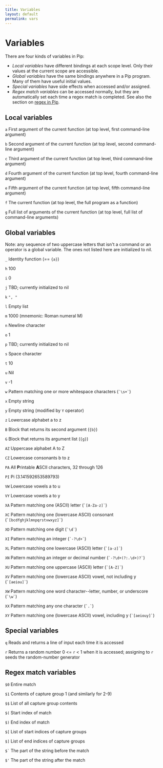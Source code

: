 ```yaml
---
title: Variables
layout: default
permalink: vars
---
```

# Variables

There are four kinds of variables in Pip:

- *Local variables* have different bindings at each scope level. Only their values at the current scope are accessible.
- *Global variables* have the same bindings anywhere in a Pip program. Many of them have useful initial values.
- *Special variables* have side effects when accessed and/or assigned.
- *Regex match variables* can be accessed normally, but they are automatically set each time a regex match is completed. See also the section on [regex in Pip](regex).

## Local variables

`a` First argument of the current function (at top level, first command-line argument)

`b` Second argument of the current function (at top level, second command-line argument)

`c` Third argument of the current function (at top level, third command-line argument)

`d` Fourth argument of the current function (at top level, fourth command-line argument)

`e` Fifth argument of the current function (at top level, fifth command-line argument)

`f` The current function (at top level, the full program as a function)

`g` Full list of arguments of the current function (at top level, full list of command-line arguments)

## Global variables

Note: any sequence of two uppercase letters that isn't a command or an operator is a global variable. The ones not listed here are initialized to nil.

`_` Identity function (== `{a}`)

`h` 100

`i` 0

`j` TBD; currently initialized to nil

`k` `", "`

`l` Empty list

`m` 1000 (mnemonic: Roman numeral M)

`n` Newline character

`o` 1

`p` TBD; currently initialized to nil

`s` Space character

`t` 10

`u` Nil

`v` -1

`w` Pattern matching one or more whitespace characters (<code>\`\s+\`</code>)

`x` Empty string

`y` Empty string (modified by `Y` operator)

`z` Lowercase alphabet a to z

`B` Block that returns its second argument (`{b}`)

`G` Block that returns its argument list (`{g}`)

`AZ` Uppercase alphabet A to Z

`CZ` Lowercase consonants b to z

`PA` All **P**rintable **A**SCII characters, 32 through 126

`PI` Pi (3.141592653589793)

`VW` Lowercase vowels a to u

`VY` Lowercase vowels a to y

`XA` Pattern matching one (ASCII) letter (<code>\`[A-Za-z]\`</code>)

`XC` Pattern matching one (lowercase ASCII) consonant (<code>\`[bcdfghjklmnpqrstvwxyz]\`</code>)

`XD` Pattern matching one digit (<code>\`\d\`</code>)

`XI` Pattern matching an integer (<code>\`-?\d+\`</code>)

`XL` Pattern matching one lowercase (ASCII) letter (<code>\`[a-z]\`</code>)

`XN` Pattern matching an integer or decimal number (<code>\`-?\d+(?:\.\d+)?\`</code>)

`XU` Pattern matching one uppercase (ASCII) letter (<code>\`[A-Z]\`</code>)

`XV` Pattern matching one (lowercase ASCII) vowel, not including y (<code>\`[aeiou]\`</code>)

`XW` Pattern matching one word character--letter, number, or underscore (<code>\`\w\`</code>)

`XX` Pattern matching any one character (<code>\`.\`</code>)

`XY` Pattern matching one (lowercase ASCII) vowel, including y (<code>\`[aeiouy]\`</code>)

## Special variables

`q` Reads and returns a line of input each time it is accessed

`r` Returns a random number 0 <= `r` < 1 when it is accessed; assigning to `r` seeds the random-number generator

## Regex match variables

`$0` Entire match

`$1` Contents of capture group 1 (and similarly for 2-9)

`$$` List of all capture group contents

`$(` Start index of match

`$)` End index of match

`$[` List of start indices of capture groups

`$]` List of end indices of capture groups

<code>$`</code> The part of the string before the match

`$'` The part of the string after the match
